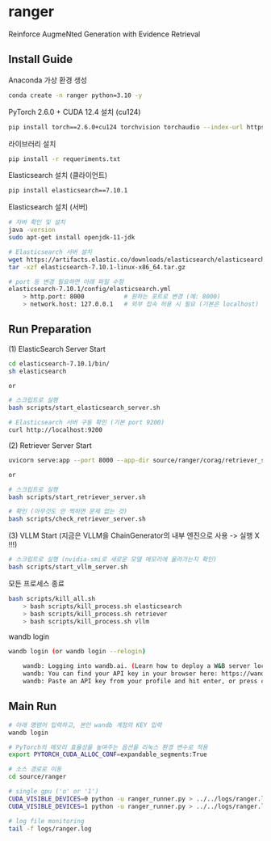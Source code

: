 # ranger
Reinforce AugmeNted Generation with Evidence Retrieval

## Install Guide

Anaconda 가상 환경 생성
```bash
conda create -n ranger python=3.10 -y
```

PyTorch 2.6.0 + CUDA 12.4 설치 (cu124)
```bash
pip install torch==2.6.0+cu124 torchvision torchaudio --index-url https://download.pytorch.org/whl/cu124
```

라이브러리 설치
```bash
pip install -r requeriments.txt
```

<!-- xformers 호환 버전 설치
```bash
pip install xformers==0.0.29.post3
```

unsloth + vllm + 기타 의존성 설치 (no-deps 사용)
```bash
pip install --no-deps unsloth vllm==0.8.5.post1
pip install --no-deps bitsandbytes accelerate peft trl==0.15.2 triton cut_cross_entropy unsloth_zoo
pip install sentencepiece "datasets>=3.4.1" huggingface_hub hf_transfer
``` -->

Elasticsearch 설치 (클라이언트)
```bash
pip install elasticsearch==7.10.1
```

Elasticsearch 설치 (서버)
```bash
# 자바 확인 및 설치
java -version
sudo apt-get install openjdk-11-jdk

# Elasticsearch 서버 설치
wget https://artifacts.elastic.co/downloads/elasticsearch/elasticsearch-7.10.1-linux-x86_64.tar.gz
tar -xzf elasticsearch-7.10.1-linux-x86_64.tar.gz

# port 등 변경 필요하면 아래 파일 수정
elasticsearch-7.10.1/config/elasticsearch.yml
    > http.port: 8000           # 원하는 포트로 변경 (예: 8000)
    > network.host: 127.0.0.1   # 외부 접속 허용 시 필요 (기본은 localhost)
```

## Run Preparation

(1) ElasticSearch Server Start
```bash
cd elasticsearch-7.10.1/bin/
sh elasticsearch

or

# 스크립트로 실행
bash scripts/start_elasticsearch_server.sh

# Elasticsearch 서버 구동 확인 (기본 port 9200)
curl http://localhost:9200
```

(2) Retriever Server Start
```bash
uvicorn serve:app --port 8000 --app-dir source/ranger/corag/retriever_server

or

# 스크립트로 실행
bash scripts/start_retriever_server.sh

# 확인 (아무것도 안 찍히면 문제 없는 것)
bash scripts/check_retriever_server.sh
```

(3) VLLM Start (지금은 VLLM을 ChainGenerator의 내부 엔진으로 사용 -> 실행 X !!!)
```bash
# 스크립트로 실행 (nvidia-smi로 새로운 모델 메모리에 올라가는지 확인)
bash scripts/start_vllm_server.sh
```

모든 프로세스 종료
```bash
bash scripts/kill_all.sh
    > bash scripts/kill_process.sh elasticsearch
    > bash scripts/kill_process.sh retriever
    > bash scripts/kill_process.sh vllm
```

wandb login
```bash
wandb login (or wandb login --relogin)

    wandb: Logging into wandb.ai. (Learn how to deploy a W&B server locally: https://wandb.me/wandb-server)
    wandb: You can find your API key in your browser here: https://wandb.ai/authorize?ref=models
    wandb: Paste an API key from your profile and hit enter, or press ctrl+c to quit: <API 키 입력>
```

## Main Run

```bash
# 아래 명령어 입력하고, 본인 wandb 계정의 KEY 입력
wandb login

# PyTorch의 메모리 효율성을 높여주는 옵션을 리눅스 환경 변수로 적용
export PYTORCH_CUDA_ALLOC_CONF=expandable_segments:True

# 소스 경로로 이동
cd source/ranger

# single gpu ('o' or '1')
CUDA_VISIBLE_DEVICES=0 python -u ranger_runner.py > ../../logs/ranger.log
CUDA_VISIBLE_DEVICES=1 python -u ranger_runner.py > ../../logs/ranger.log

# log file monitoring
tail -f logs/ranger.log
```
